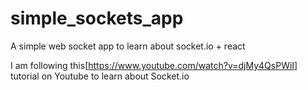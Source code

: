 # simple_sockets_app
A simple web socket app to learn about socket.io + react

I am following this[https://www.youtube.com/watch?v=djMy4QsPWiI] tutorial on Youtube to learn about Socket.io
